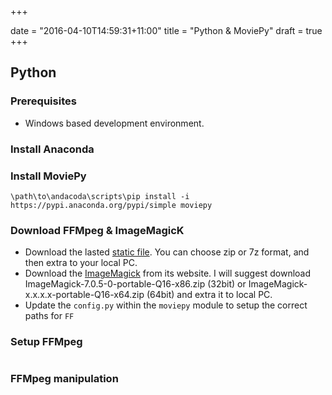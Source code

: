 +++


date = "2016-04-10T14:59:31+11:00"
title = "Python & MoviePy"
draft = true
+++

## Python

### Prerequisites 

* Windows based development environment. 

### Install Anaconda

### Install MoviePy
`\path\to\andacoda\scripts\pip install -i https://pypi.anaconda.org/pypi/simple moviepy`

### Download FFMpeg & ImageMagicK
* Download the lasted [static file](https://ffmpeg.zeranoe.com/builds/win64/static/). You can choose zip or 7z format, and then extra to your local PC. 
* Download the [ImageMagick](https://www.imagemagick.org/script/download.php) from its website. I will suggest download ImageMagick-7.0.5-0-portable-Q16-x86.zip (32bit) or ImageMagick-x.x.x.x-portable-Q16-x64.zip (64bit) and extra it to local PC. 
* Update the `config.py` within the `moviepy` module to setup the correct paths for `FF`

### Setup FFMpeg

```

```

### FFMpeg manipulation
```
